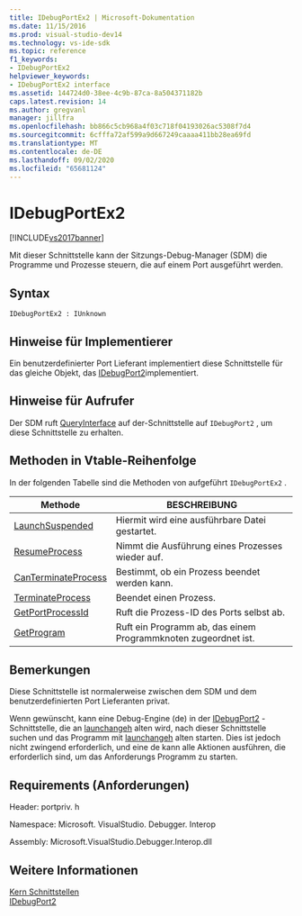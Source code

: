 ```yaml
---
title: IDebugPortEx2 | Microsoft-Dokumentation
ms.date: 11/15/2016
ms.prod: visual-studio-dev14
ms.technology: vs-ide-sdk
ms.topic: reference
f1_keywords:
- IDebugPortEx2
helpviewer_keywords:
- IDebugPortEx2 interface
ms.assetid: 144724d0-38ee-4c9b-87ca-8a504371182b
caps.latest.revision: 14
ms.author: gregvanl
manager: jillfra
ms.openlocfilehash: bb866c5cb968a4f03c718f04193026ac5308f7d4
ms.sourcegitcommit: 6cfffa72af599a9d667249caaaa411bb28ea69fd
ms.translationtype: MT
ms.contentlocale: de-DE
ms.lasthandoff: 09/02/2020
ms.locfileid: "65681124"
---
```

# <a name="idebugportex2"></a>IDebugPortEx2
[!INCLUDE[vs2017banner](../../../includes/vs2017banner.md)]

Mit dieser Schnittstelle kann der Sitzungs-Debug-Manager (SDM) die Programme und Prozesse steuern, die auf einem Port ausgeführt werden.  
  
## <a name="syntax"></a>Syntax  
  
```  
IDebugPortEx2 : IUnknown  
```  
  
## <a name="notes-for-implementers"></a>Hinweise für Implementierer  
 Ein benutzerdefinierter Port Lieferant implementiert diese Schnittstelle für das gleiche Objekt, das [IDebugPort2](../../../extensibility/debugger/reference/idebugport2.md)implementiert.  
  
## <a name="notes-for-callers"></a>Hinweise für Aufrufer  
 Der SDM ruft [QueryInterface](https://msdn.microsoft.com/library/62fce95e-aafa-4187-b50b-e6611b74c3b3) auf der-Schnittstelle auf `IDebugPort2` , um diese Schnittstelle zu erhalten.  
  
## <a name="methods-in-vtable-order"></a>Methoden in Vtable-Reihenfolge  
 In der folgenden Tabelle sind die Methoden von aufgeführt `IDebugPortEx2` .  
  
|Methode|BESCHREIBUNG|  
|------------|-----------------|  
|[LaunchSuspended](../../../extensibility/debugger/reference/idebugportex2-launchsuspended.md)|Hiermit wird eine ausführbare Datei gestartet.|  
|[ResumeProcess](../../../extensibility/debugger/reference/idebugportex2-resumeprocess.md)|Nimmt die Ausführung eines Prozesses wieder auf.|  
|[CanTerminateProcess](../../../extensibility/debugger/reference/idebugportex2-canterminateprocess.md)|Bestimmt, ob ein Prozess beendet werden kann.|  
|[TerminateProcess](../../../extensibility/debugger/reference/idebugportex2-terminateprocess.md)|Beendet einen Prozess.|  
|[GetPortProcessId](../../../extensibility/debugger/reference/idebugportex2-getportprocessid.md)|Ruft die Prozess-ID des Ports selbst ab.|  
|[GetProgram](../../../extensibility/debugger/reference/idebugportex2-getprogram.md)|Ruft ein Programm ab, das einem Programmknoten zugeordnet ist.|  
  
## <a name="remarks"></a>Bemerkungen  
 Diese Schnittstelle ist normalerweise zwischen dem SDM und dem benutzerdefinierten Port Lieferanten privat.  
  
 Wenn gewünscht, kann eine Debug-Engine (de) in der [IDebugPort2](../../../extensibility/debugger/reference/idebugport2.md) -Schnittstelle, die an [launchangeh](../../../extensibility/debugger/reference/idebugenginelaunch2-launchsuspended.md) alten wird, nach dieser Schnittstelle suchen und das Programm mit [launchangeh](../../../extensibility/debugger/reference/idebugportex2-launchsuspended.md) alten starten. Dies ist jedoch nicht zwingend erforderlich, und eine de kann alle Aktionen ausführen, die erforderlich sind, um das Anforderungs Programm zu starten.  
  
## <a name="requirements"></a>Requirements (Anforderungen)  
 Header: portpriv. h  
  
 Namespace: Microsoft. VisualStudio. Debugger. Interop  
  
 Assembly: Microsoft.VisualStudio.Debugger.Interop.dll  
  
## <a name="see-also"></a>Weitere Informationen  
 [Kern Schnittstellen](../../../extensibility/debugger/reference/core-interfaces.md)   
 [IDebugPort2](../../../extensibility/debugger/reference/idebugport2.md)
